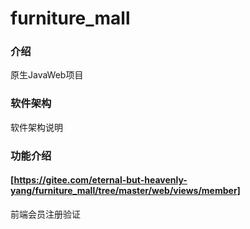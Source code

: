 # furniture_mall

### 介绍
原生JavaWeb项目

### 软件架构
软件架构说明

### 功能介绍
#### [https://gitee.com/eternal-but-heavenly-yang/furniture_mall/tree/master/web/views/member]
前端会员注册验证